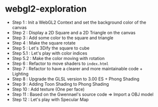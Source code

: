 # webgl2-exploration

- Step 1 : Init a WebGL2 Context and set the background color of the canvas
- Step 2 : Display a 2D Square and a 2D Triangle on the canvas
- Step 3 : Add some color to the square and triangle
- Step 4 : Make the square rotate
- Step 5 : Let's 3Dify the square to cube
- Step 5.1 : Let's play with color indices
- Step 5.2 : Make the color moving with rotation
- Step 6 : Refactor to move shaders to `index.html`
- Step 7 : Refactor to have a clearer and more maintainable code + Lighting
- Step 8 : Upgrade the GLSL version to 3.00 ES + Phong Shading
- Step 9 : Adding Toon Shading to Phong Shading
- Step 10 : Add texture (One per face)
- Step 11 : Based on the Gwennael's source code => Import a OBJ model
- Step 12 : Let's play with Specular Map
